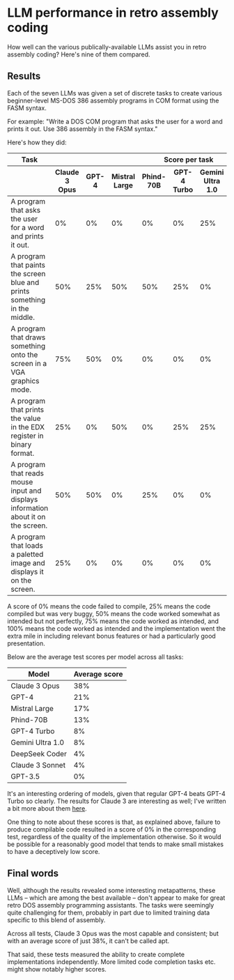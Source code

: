 <post-date date="4 March 2024" edited="11 March 2024"/>

# LLM performance in retro assembly coding

How well can the various publically-available LLMs assist you in retro assembly coding? Here's nine of them compared.

## Results

Each of the seven LLMs was given a set of discrete tasks to create various beginner-level MS-DOS 386 assembly programs in COM format using the FASM syntax.

For example: "Write a DOS COM program that asks the user for a word and prints it out. Use 386 assembly in the FASM syntax."

Here's how they did:

<table class="results">
    <thead>
        <tr>
            <th>Task</th>
            <th colspan="9">Score per task</th>
        </tr>
        <tr>
            <th></th>
            <th class="name">Claude 3 Opus</th>
            <th class="name">GPT-4</th>
            <th class="name">Mistral Large</th>
            <th class="name">Phind-70B</th>
            <th class="name">GPT-4 Turbo</th>
            <th class="name">Gemini Ultra 1.0</th>
            <th class="name">DeepSeek Coder</th>
            <th class="name">Claude 3 Sonnet</th>
            <th class="name">GPT-3.5</th>
        </tr>
    </thead>
    <tbody>
        <tr>
            <td>A program that asks the user for a word and prints it out.</td>
            <td class="s0">0%</td>
            <td class="s0">0%</td>
            <td class="s0">0%</td>
            <td class="s0">0%</td>
            <td class="s0">0%</td>
            <td class="s1">25%</td>
            <td class="s0">0%</td>
            <td class="s0">0%</td>
            <td class="s0">0%</td>
        </tr>
        <tr>
            <td>A program that paints the screen blue and prints something in the middle.</td>
            <td class="s2">50%</td>
            <td class="s1">25%</td>
            <td class="s2">50%</td>
            <td class="s2">50%</td>
            <td class="s1">25%</td>
            <td class="s0">0%</td>
            <td class="s0">0%</td>
            <td class="s0">0%</td>
            <td class="s0">0%</td>
        </tr>
        <tr>
            <td>A program that draws something onto the screen in a VGA graphics mode.</td>
            <td class="s3">75%</td>
            <td class="s2">50%</td>
            <td class="s0">0%</td>
            <td class="s0">0%</td>
            <td class="s0">0%</td>
            <td class="s0">0%</td>
            <td class="s0">0%</td>
            <td class="s1">25%</td>
            <td class="s0">0%</td>
        </tr>
        <tr>
            <td>A program that prints the value in the EDX register in binary format.</td>
            <td class="s1">25%</td>
            <td class="s0">0%</td>
            <td class="s2">50%</td>
            <td class="s0">0%</td>
            <td class="s1">25%</td>
            <td class="s1">25%</td>
            <td class="s1">25%</td>
            <td class="s0">0%</td>
            <td class="s0">0%</td>
        </tr>
        <tr>
            <td>A program that reads mouse input and displays information about it on the screen.</td>
            <td class="s2">50%</td>
            <td class="s2">50%</td>
            <td class="s0">0%</td>
            <td class="s1">25%</td>
            <td class="s0">0%</td>
            <td class="s0">0%</td>
            <td class="s0">0%</td>
            <td class="s0">0%</td>
            <td class="s0">0%</td>
        </tr>
        <tr>
            <td>A program that loads a paletted image and displays it on the screen.</td>
            <td class="s1">25%</td>
            <td class="s0">0%</td>
            <td class="s0">0%</td>
            <td class="s0">0%</td>
            <td class="s0">0%</td>
            <td class="s0">0%</td>
            <td class="s0">0%</td>
            <td class="s0">0%</td>
            <td class="s0">0%</td>
        </tr>
    </tbody>
</table>

A score of 0% means the code failed to compile, 25% means the code compiled but was very buggy, 50% means the code worked somewhat as intended but not perfectly, 75% means the code worked as intended, and 100% means the code worked as intended and the implementation went the extra mile in including relevant bonus features or had a particularly good presentation.

Below are the average test scores per model across all tasks:

<table>
    <thead>
        <tr>
            <th>Model</th>
            <th>Average score</th>
        </tr>
    </thead>
    <tbody>
        <tr>
            <td>Claude 3 Opus</td>
            <td>38%</td>
        </tr>
        <tr>
            <td>GPT-4</td>
            <td>21%</td>
        </tr>
        <tr>
            <td>Mistral Large</td>
            <td>17%</td>
        </tr>
        <tr>
            <td>Phind-70B</td>
            <td>13%</td>
        </tr>
        <tr>
            <td>GPT-4 Turbo</td>
            <td>8%</td>
        </tr>
        <tr>
            <td>Gemini Ultra 1.0</td>
            <td>8%</td>
        </tr>
        <tr>
            <td>DeepSeek Coder</td>
            <td>4%</td>
        </tr>
        <tr>
            <td>Claude 3 Sonnet</td>
            <td>4%</td>
        </tr>
        <tr>
            <td>GPT-3.5</td>
            <td>0%</td>
        </tr>
    </tbody>
</table>

It's an interesting ordering of models, given that regular GPT-4 beats GPT-4 Turbo so clearly. The results for Claude 3 are interesting as well; I've written a bit more about them [here](/blog/claude-3s-exceptional-abilities-at-obscure-languages/).

One thing to note about these scores is that, as explained above, failure to produce compilable code resulted in a score of 0% in the corresponding test, regardless of the quality of the implementation otherwise. So it would be possible for a reasonably good model that tends to make small mistakes to have a deceptively low score.

## Final words

Well, although the results revealed some interesting metapatterns, these LLMs &ndash; which are among the best available &ndash; don't appear to make for great retro DOS assembly programming assistants. The tasks were seemingly quite challenging for them, probably in part due to limited training data specific to this blend of assembly.

Across all tests, Claude 3 Opus was the most capable and consistent; but with an average score of just 38%, it can't be called apt.

That said, these tests measured the ability to create complete implementations independently. More limited code completion tasks etc. might show notably higher scores.
